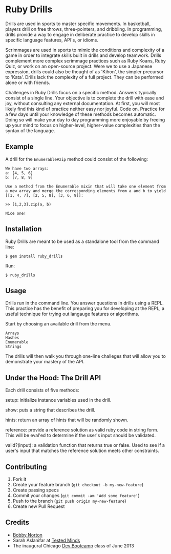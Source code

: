 # Ruby Drills

Drills are used in sports to master specific movements. In basketball, players drill on free throws, three-pointers, and dribbling. In programming, drills provide a way to engage in deliberate practice
to develop skills in specific language features, API's, or idioms.

Scrimmages are used in sports to mimic the conditions and complexity of a game in order to integrate skills built in drills and develop teamwork. Drills complement more complex scrimmage practices such as Ruby Koans, Ruby Quiz, or work on an open-source project. Were we to use a Japanese expression, drills could also be thought of as 'Kihon', the simpler precursor to 'Kata'. Drills lack the complexity of a full project. They can be performed alone or with friends.

Challenges in Ruby Drills focus on a specific method. Answers typically consist of a single line. Your objective is to complete the drill with ease and joy, without consulting any external documentation. At first, you will most likely find this kind of practice neither easy nor joyful. Code on. Practice for a few days until your knowledge of these methods becomes automatic. Doing so will make your day to day programming more enjoyable by freeing up your mind to focus on higher-level, higher-value complexities than the syntax of the language.

## Example

A drill for the `Enumerable#zip` method could consist of the following:

    We have two arrays:
    a: [4, 5, 6]
    b: [7, 8, 9]

    Use a method from the Enumerable mixin that will take one element from
    a new array and merge the corresponding elements from a and b to yield
    [[1, 4, 7], [2, 5, 8], [3, 6, 9]]:

    >> [1,2,3].zip(a, b)

    Nice one!

## Installation

Ruby Drills are meant to be used as a standalone tool from the command line:

    $ gem install ruby_drills

Run:

    $ ruby_drills

## Usage

Drills run in the command line. You answer questions in drills using a REPL. This practice has the benefit of preparing you for developing at the REPL, a useful technique for trying out langauge features or algorithms.

Start by choosing an available drill from the menu.

    Arrays
    Hashes
    Enumerable
    Strings

The drills will then walk you through one-line challeges that will allow you to demonstrate your mastery of the API.

## Under the Hood: The Drill API

Each drill consists of five methods:

setup: initialize instance variables used in the drill.

show: puts a string that describes the drill.

hints: return an array of hints that will be randomly shown.

reference: provide a reference solution as valid ruby code in string form. This will be eval'ed to determine if the user's input should be validated.

valid?(input): a validation function that returns true or false. Used to see if a user's input that matches the reference solution meets other constraints.

## Contributing

1. Fork it
2. Create your feature branch (`git checkout -b my-new-feature`)
3. Create passing specs
4. Commit your changes (`git commit -am 'Add some feature'`)
5. Push to the branch (`git push origin my-new-feature`)
6. Create new Pull Request

## Credits

* [Bobby Norton](http://twitter.com/bobbynorton)
* Sarah Aslanifar at [Tested Minds](http://literate.ly)
* The inaugural Chicago [Dev Bootcamp](http://devbootcamp.com) class of June 2013

